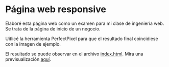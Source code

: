 # Página web responsive

Elaboré esta página web como un examen para mi clase de ingeniería web. Se trata de la página de inicio de un negocio.

Uitlicé la herramienta PerfectPixel para que el resultado final coincidiese con la imagen de ejemplo. 

El resultado se puede observar en el archivo [index.html](./index.html). Mira una previsualización [aquí](https://htmlpreview.github.io/?https://github.com/danielTeniente/htmlPractice/blob/master/examen_11_11_2019/index.html).